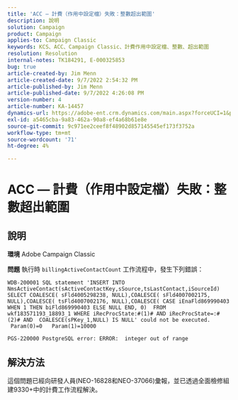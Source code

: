 ```yaml
---
title: 'ACC — 計費（作用中設定檔）失敗：整數超出範圍'
description: 說明
solution: Campaign
product: Campaign
applies-to: Campaign Classic
keywords: KCS、ACC、Campaign Classic、計費作用中設定檔、整數、超出範圍
resolution: Resolution
internal-notes: TK184291, E-000325853
bug: true
article-created-by: Jim Menn
article-created-date: 9/7/2022 2:54:32 PM
article-published-by: Jim Menn
article-published-date: 9/7/2022 4:26:08 PM
version-number: 4
article-number: KA-14457
dynamics-url: https://adobe-ent.crm.dynamics.com/main.aspx?forceUCI=1&pagetype=entityrecord&etn=knowledgearticle&id=4147fbf5-bc2e-ed11-9db1-0022480866ad
exl-id: a5465cba-9a83-462a-90a8-ef4a68b61e8e
source-git-commit: 9c971ee2ceef8f48902d857145545ef173f3752a
workflow-type: tm+mt
source-wordcount: '71'
ht-degree: 4%

---
```


# ACC — 計費（作用中設定檔）失敗：整數超出範圍

## 說明


<b>環境</b>
Adobe Campaign Classic

<b>問題</b>
執行時 `billingActiveContactCount` 工作流程中，發生下列錯誤：


```
WDB-200001 SQL statement 'INSERT INTO NmsActiveContact(sActiveContactKey,sSource,tsLastContact,iSourceId) SELECT COALESCE( sFld4005298238, NULL),COALESCE( sFld4007002175, NULL),COALESCE( tsFld4007002176, NULL),COALESCE( CASE iEnaFld869990403 WHEN 1 THEN biFld869990403 ELSE NULL END, 0)  FROM wkf183571193_18893_1 WHERE iRecProcState:#(1)# AND iRecProcState=:#(2)# AND  COALESCE(sPKey_1,NULL) IS NULL' could not be executed.   Param(0)=0   Param(1)=10000

PGS-220000 PostgreSQL error: ERROR:  integer out of range
```



## 解決方法


這個問題已經向研發人員(NEO-16828和NEO-37066)彙報，並已透過全面檢修組建9330+中的計費工作流程解決。
